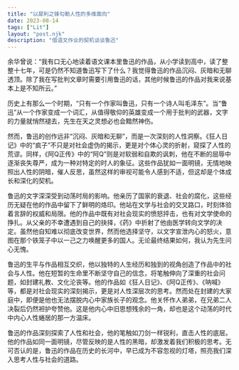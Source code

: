 ```yaml
---
title: "以犀利之锋勾勒人性的多维面向"
date: 2023-08-14
tags: ["Lit"]
layout: "post.njk"
description: "借语文作业的契机谈谈鲁迅"
---
```


余华曾说：“我有口无心地读着语文课本里鲁迅的作品，从小学读到高中，读了整整十七年，可是仍然不知道鲁迅写下了什么？我觉得鲁迅的作品沉闷、灰暗和无聊透顶。除了我在写批判文章时需要引用鲁迅的话，其他时候鲁迅的作品对我来说基本上是不知所云。”

历史上有那么一个时期，“只有一个作家叫鲁迅，只有一个诗人叫毛泽东”。当“鲁迅”从一个作家变成一个词汇，从值得敬仰的英雄变成一个用于批判的武器，文字的力量就悄然褪去，先生在天之灵想必也会黯然神伤。

然而，鲁迅的创作远非“沉闷、灰暗和无聊”，而是一次深刻的人性洞察。《狂人日记》中的“疯子”不只是对社会虚伪的揭示，更是对个体心灵的折射，窥探了人性的荒谬。同样，《阿Q正传》中的“阿Q”则是对软弱和自欺的讽刺，他在不断的屈辱中逐渐丧失尊严，成为一种对特定的时人的象征。这些作品犹如一面明镜，无情地映照出人性的阴暗，催人反思，虽然这样的审视可能令人感到不适，但这却是个体成长和深化的契机。

鲁迅的文字深深受到动荡时局的影响。他亲历了国家的衰退、社会的腐化，这些经历无疑在他的作品中留下了鲜明的烙印。他站在文学与社会的交叉路口，时刻体验着言辞的权威和局限。他的作品中既有对社会现实的愤怒抨击，也有对文学使命的挣扎。从父亲的不幸遭遇到自己的抉择，《药》中折射了他由医学转向文学的决定。虽然他自知难以彻底改变世界，然而他选择坚守，以文字宣泄内心的怒火，意图在那个铁笼子中以一己之力唤醒更多的国人。无论最终结果如何，我认为先生问心无愧。

鲁迅的生平与作品相互交织，他以独特的人生经历和独到的视角创造了作品中的社会与人性。他在短暂的生命里不断坚守自己的信念，将笔触伸向了深重的社会问题，如封建礼教、文化沦丧等。他的作品如《狂人日记》、《阿Q正传》、《呐喊》等，都是对社会现实的深刻揭示，更是对人性深层次的思考。然而处在封建的大家庭中，即便是他也无法摆脱内心中家族长子的观念。他关怀作人弟弟，在兄弟二人决裂后仍然袒护夸赞他。这是他内心中旧思想残余的一角，却也是这个动荡的时代中内心人性蜷居的那一方温床。

鲁迅的作品深刻探索了人性和社会，他的笔触如刀剑一样锐利，直击人性的底层。他的作品如同一面明镜，尽管反映的是人性的黑暗，却激发着我们积极的思考。无可否认的是，鲁迅的作品在历史的长河中，早已成为不容忽视的灯塔，照亮我们深入思考人性与社会的道路。

